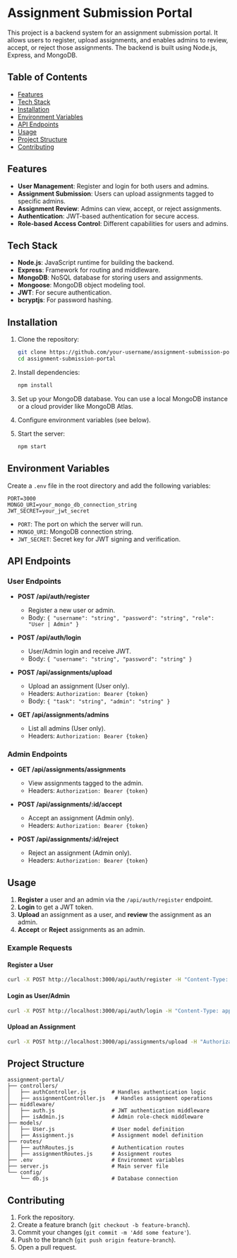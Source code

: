 # Assignment Submission Portal

This project is a backend system for an assignment submission portal. It allows users to register, upload assignments, and enables admins to review, accept, or reject those assignments. The backend is built using Node.js, Express, and MongoDB.

## Table of Contents

- [Features](#features)
- [Tech Stack](#tech-stack)
- [Installation](#installation)
- [Environment Variables](#environment-variables)
- [API Endpoints](#api-endpoints)
- [Usage](#usage)
- [Project Structure](#project-structure)
- [Contributing](#contributing)

## Features

- **User Management**: Register and login for both users and admins.
- **Assignment Submission**: Users can upload assignments tagged to specific admins.
- **Assignment Review**: Admins can view, accept, or reject assignments.
- **Authentication**: JWT-based authentication for secure access.
- **Role-based Access Control**: Different capabilities for users and admins.

## Tech Stack

- **Node.js**: JavaScript runtime for building the backend.
- **Express**: Framework for routing and middleware.
- **MongoDB**: NoSQL database for storing users and assignments.
- **Mongoose**: MongoDB object modeling tool.
- **JWT**: For secure authentication.
- **bcryptjs**: For password hashing.

## Installation

1. Clone the repository:
   ```bash
   git clone https://github.com/your-username/assignment-submission-portal.git
   cd assignment-submission-portal
   ```

2. Install dependencies:
   ```bash
   npm install
   ```

3. Set up your MongoDB database. You can use a local MongoDB instance or a cloud provider like MongoDB Atlas.

4. Configure environment variables (see below).

5. Start the server:
   ```bash
   npm start
   ```

## Environment Variables

Create a `.env` file in the root directory and add the following variables:

```plaintext
PORT=3000
MONGO_URI=your_mongo_db_connection_string
JWT_SECRET=your_jwt_secret
```

- `PORT`: The port on which the server will run.
- `MONGO_URI`: MongoDB connection string.
- `JWT_SECRET`: Secret key for JWT signing and verification.

## API Endpoints

### User Endpoints

- **POST /api/auth/register**
  - Register a new user or admin.
  - Body: `{ "username": "string", "password": "string", "role": "User | Admin" }`

- **POST /api/auth/login**
  - User/Admin login and receive JWT.
  - Body: `{ "username": "string", "password": "string" }`

- **POST /api/assignments/upload**
  - Upload an assignment (User only).
  - Headers: `Authorization: Bearer {token}`
  - Body: `{ "task": "string", "admin": "string" }`

- **GET /api/assignments/admins**
  - List all admins (User only).
  - Headers: `Authorization: Bearer {token}`

### Admin Endpoints

- **GET /api/assignments/assignments**
  - View assignments tagged to the admin.
  - Headers: `Authorization: Bearer {token}`

- **POST /api/assignments/:id/accept**
  - Accept an assignment (Admin only).
  - Headers: `Authorization: Bearer {token}`

- **POST /api/assignments/:id/reject**
  - Reject an assignment (Admin only).
  - Headers: `Authorization: Bearer {token}`

## Usage

1. **Register** a user and an admin via the `/api/auth/register` endpoint.
2. **Login** to get a JWT token.
3. **Upload** an assignment as a user, and **review** the assignment as an admin.
4. **Accept** or **Reject** assignments as an admin.

### Example Requests

#### Register a User
```bash
curl -X POST http://localhost:3000/api/auth/register -H "Content-Type: application/json" -d '{"username": "john", "password": "password123", "role": "User"}'
```

#### Login as User/Admin
```bash
curl -X POST http://localhost:3000/api/auth/login -H "Content-Type: application/json" -d '{"username": "john", "password": "password123"}'
```

#### Upload an Assignment
```bash
curl -X POST http://localhost:3000/api/assignments/upload -H "Authorization: Bearer your_token" -H "Content-Type: application/json" -d '{"task": "Hello World", "admin": "admin_username"}'
```

## Project Structure

```
assignment-portal/
├── controllers/
│   ├── authController.js        # Handles authentication logic
│   ├── assignmentController.js   # Handles assignment operations
├── middleware/
│   ├── auth.js                  # JWT authentication middleware
│   ├── isAdmin.js               # Admin role-check middleware
├── models/
│   ├── User.js                  # User model definition
│   ├── Assignment.js            # Assignment model definition
├── routes/
│   ├── authRoutes.js            # Authentication routes
│   ├── assignmentRoutes.js      # Assignment routes
├── .env                         # Environment variables
├── server.js                    # Main server file
└── config/
    └── db.js                    # Database connection
```

## Contributing

1. Fork the repository.
2. Create a feature branch (`git checkout -b feature-branch`).
3. Commit your changes (`git commit -m 'Add some feature'`).
4. Push to the branch (`git push origin feature-branch`).
5. Open a pull request.
